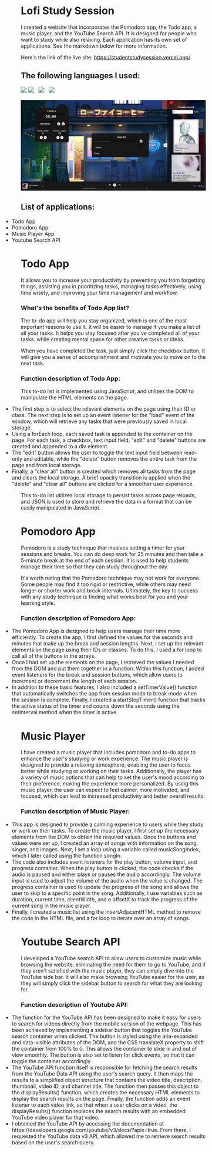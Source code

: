 
# Lofi Study Session

I created a website that incorporates the Pomodoro app, the Todo app, a music player, and the YouTube Search API. It is designed for people who want to study while also relaxing. Each application has its own set of applications. See the markdown below for more information.

Here's the link of the live site: https://studentstudysession.vercel.app/

## The following languages I used:
<div align-items: left>
<img src="https://user-images.githubusercontent.com/25181517/192158954-f88b5814-d510-4564-b285-dff7d6400dad.png" width="50">
<img src="https://user-images.githubusercontent.com/25181517/183898674-75a4a1b1-f960-4ea9-abcb-637170a00a75.png" width="50">
&nbsp;
<img src="https://user-images.githubusercontent.com/25181517/192158956-48192682-23d5-4bfc-9dfb-6511ade346bc.png" width="45">
&nbsp;
  <img src="https://user-images.githubusercontent.com/25181517/117447155-6a868a00-af3d-11eb-9cfe-245df15c9f3f.png" width="45">
</div >
<br>
<img src="src\bg-image\Student pomodoro img.JPG" alt= “” >

## List of applications:

<ul style="text-align: left;">
<li style="margin-left: -3rem;">Todo App</li>
<li style="margin-left: -3rem;">Pomodoro App</li>
<li style="margin-left: -3rem;">Music Player App</li>
<li style="margin-left: -3rem;">Youtube Search API</li>
</ul>

# Todo App

<p>It allows you to increase your productivity by preventing you from forgetting things, assisting you in prioritizing tasks, managing tasks effectively, using time wisely, and improving your time management and workflow.</p>

### What's the benefits of Todo App list?

The to-do app will help you stay organized, which is one of the most important reasons to use it. It will be easier to manage if you make a list of all your tasks. It helps you stay focused after you've completed all of your tasks. while creating mental space for other creative tasks or ideas.

When you have completed the task, just simply click the checkbox button, it will give you a sense of accomplishment and motivate you to move on to the next task.

### Function description of Todo App:

This to-do list is implemented using JavaScript, and utilizes the DOM to manipulate the HTML elements on the page.
<ul style="text-align: left;">
<li style="margin-left: -3rem;"> The first step is to select the relevant elements on the page using their ID or class. The next step is to set up an event listener for the "load" event of the window, which will retrieve any tasks that were previously saved in local storage.

<li style="margin-left: -3rem;"> Using a forEach loop, each saved task is appended to the container on the page. For each task, a checkbox, text input field, "edit" and "delete" buttons are created and appended to a div element.

<li style="margin-left: -3rem;"> The "edit" button allows the user to toggle the text input field between read-only and editable, while the "delete" button removes the entire task from the page and from local storage.

<li style="margin-left: -3rem;"> Finally, a "clear all" button is created which removes all tasks from the page and clears the local storage. A brief opacity transition is applied when the "delete" and "clear all" buttons are clicked for a smoother user experience.
</ul>

This to-do list utilizes local storage to persist tasks across page reloads, and JSON is used to store and retrieve the data in a format that can be easily manipulated in JavaScript.

# Pomodoro App

Pomodoro is a study technique that involves setting a timer for your sessions and breaks. You can do deep work for 25 minutes and then take a 5-minute break at the end of each session. It is used to help students manage their time so that they can study throughout the day.

It's worth noting that the Pomodoro technique may not work for everyone. Some people may find it too rigid or restrictive, while others may need longer or shorter work and break intervals. Ultimately, the key to success with any study technique is finding what works best for you and your learning style.

### Function description of Pomodoro App:
<ul style="text-align: left;">
<li style="margin-left: -3rem;">The Pomodoro App is designed to help users manage their time more efficiently. To create the app, I first defined the values for the seconds and minutes that make up the break and session lengths. Next, I set up the relevant elements on the page using their IDs or classes. To do this, I used a for loop to call all of the buttons in the arrays.

<li style="margin-left: -3rem;">Once I had set up the elements on the page, I retrieved the values I needed from the DOM and put them together in a function. Within this function, I added event listeners for the break and session buttons, which allow users to increment or decrement the length of each session.

<li style="margin-left: -3rem;">In addition to these basic features, I also included a setTimerValue() function that automatically switches the app from session mode to break mode when the session is complete. Finally, I created a startStopTimer() function that tracks the active status of the timer and counts down the seconds using the setInterval method when the timer is active.
</ul>


# Music Player

I have created a music player that includes pomodoro and to-do apps to enhance the user's studying or work experience. The music player is designed to provide a relaxing atmosphere, enabling the user to focus better while studying or working on their tasks. Additionally, the player has a variety of music options that can help to set the user's mood according to their preference, making the experience more personalized. By using this music player, the user can expect to feel calmer, more motivated, and focused, which can lead to increased productivity and better overall results. 

### Function description of Music Player:

<ul style="text-align: left;">
<li style="margin-left: -3rem;">This app is designed to provide a calming experience to users while they study or work on their tasks. To create the music player, I first set up the necessary elements from the DOM to obtain the required values. Once the buttons and values were set up, I created an array of songs with information on the song, singer, and images. Next, I set a loop using a variable called musicSongIndex, which I later called using the function songIn.

<li style="margin-left: -3rem;">The code also includes event listeners for the play button, volume input, and progress container. When the play button is clicked, the code checks if the audio is paused and either plays or pauses the audio accordingly. The volume input is used to adjust the volume of the audio when the value is changed. The progress container is used to update the progress of the song and allows the user to skip to a specific point in the song. Additionally, I use variables such as duration, current time, clientWidth, and e.offsetX to track the progress of the current song in the music player.

<li style="margin-left: -3rem;">Finally, I created a music list using the insertAdjacentHTML method to remove the code in the HTML file, and a for loop to iterate over an array of songs.
</ul>

# Youtube Search API

I developed a YouTube search API to allow users to customize music while browsing the website, eliminating the need for them to go to YouTube, and if they aren't satisfied with the music player, they can simply dive into the YouTube side bar. It will also make browsing YouTube easier for the user, as they will simply click the sidebar button to search for what they are looking for.

### Function description of Youtube API:
<ul style="text-align: left;">
<li style="margin-left: -3rem;">The function for the YouTube API has been designed to make it easy for users to search for videos directly from the mobile version of the webpage. This has been achieved by implementing a sidebar button that toggles the YouTube search container when clicked. The button is styled using the aria-expanded and data-visible attributes of the DOM, and the CSS translateX property to shift the container from 100% to 0. This allows the container to slide in and out of view smoothly. The button is also set to listen for click events, so that it can toggle the container accordingly.

<li style="margin-left: -3rem;">The YouTube API function itself is responsible for fetching the search results from the YouTube Data API using the user's search query. It then maps the results to a simplified object structure that contains the video title, description, thumbnail, video ID, and channel title. The function then passes this object to the displayResults() function, which creates the necessary HTML elements to display the search results on the page. Finally, the function adds an event listener to each video link, so that when a user clicks on a video, the displayResults() function replaces the search results with an embedded YouTube video player for that video.

<li style="margin-left: -3rem;">I obtained the YouTube API by accessing the documentation at https://developers.google.com/youtube/v3/docs/?apix=true. From there, I requested the YouTube data v3 API, which allowed me to retrieve search results based on the user's search query.
</ul>